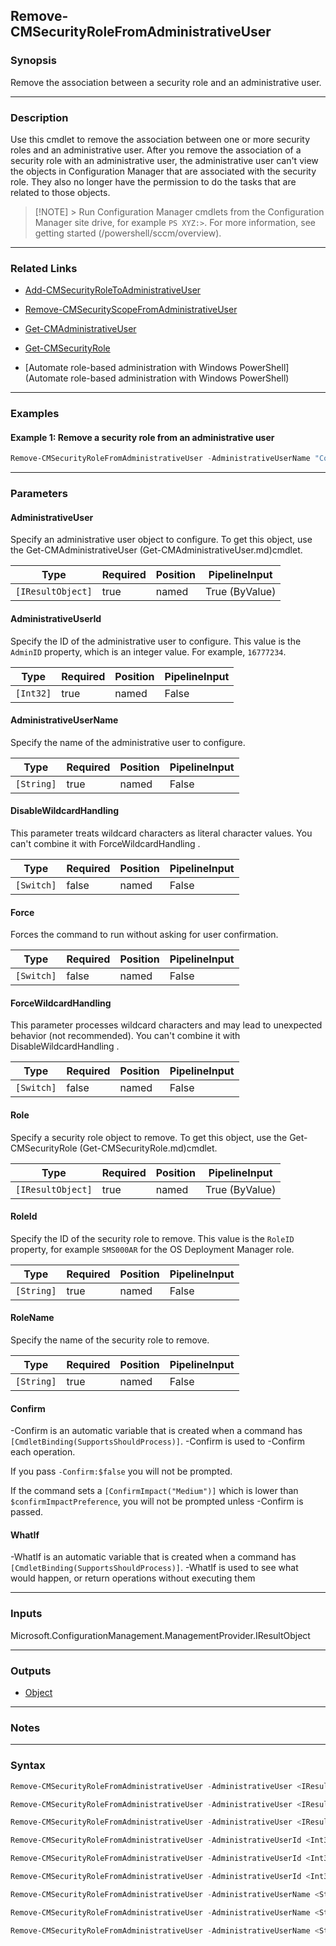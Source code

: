 Remove-CMSecurityRoleFromAdministrativeUser
-------------------------------------------




### Synopsis
Remove the association between a security role and an administrative user.



---


### Description

Use this cmdlet to remove the association between one or more security roles and an administrative user. After you remove the association of a security role with an administrative user, the administrative user can't view the objects in Configuration Manager that are associated with the security role. They also no longer have the permission to do the tasks that are related to those objects.



> [!NOTE] > Run Configuration Manager cmdlets from the Configuration Manager site drive, for example `PS XYZ:>`. For more information, see getting started (/powershell/sccm/overview).



---


### Related Links
* [Add-CMSecurityRoleToAdministrativeUser](Add-CMSecurityRoleToAdministrativeUser)



* [Remove-CMSecurityScopeFromAdministrativeUser](Remove-CMSecurityScopeFromAdministrativeUser)



* [Get-CMAdministrativeUser](Get-CMAdministrativeUser)



* [Get-CMSecurityRole](Get-CMSecurityRole)



* [Automate role-based administration with Windows PowerShell](Automate role-based administration with Windows PowerShell)





---


### Examples
#### Example 1: Remove a security role from an administrative user
```PowerShell
Remove-CMSecurityRoleFromAdministrativeUser -AdministrativeUserName "Contoso\PattiFuller" -RoleName "Security Update Manager" -Force
```



---


### Parameters
#### **AdministrativeUser**

Specify an administrative user object to configure. To get this object, use the Get-CMAdministrativeUser (Get-CMAdministrativeUser.md)cmdlet.






|Type             |Required|Position|PipelineInput |
|-----------------|--------|--------|--------------|
|`[IResultObject]`|true    |named   |True (ByValue)|



#### **AdministrativeUserId**

Specify the ID of the administrative user to configure. This value is the `AdminID` property, which is an integer value. For example, `16777234`.






|Type     |Required|Position|PipelineInput|
|---------|--------|--------|-------------|
|`[Int32]`|true    |named   |False        |



#### **AdministrativeUserName**

Specify the name of the administrative user to configure.






|Type      |Required|Position|PipelineInput|
|----------|--------|--------|-------------|
|`[String]`|true    |named   |False        |



#### **DisableWildcardHandling**

This parameter treats wildcard characters as literal character values. You can't combine it with ForceWildcardHandling .






|Type      |Required|Position|PipelineInput|
|----------|--------|--------|-------------|
|`[Switch]`|false   |named   |False        |



#### **Force**

Forces the command to run without asking for user confirmation.






|Type      |Required|Position|PipelineInput|
|----------|--------|--------|-------------|
|`[Switch]`|false   |named   |False        |



#### **ForceWildcardHandling**

This parameter processes wildcard characters and may lead to unexpected behavior (not recommended). You can't combine it with DisableWildcardHandling .






|Type      |Required|Position|PipelineInput|
|----------|--------|--------|-------------|
|`[Switch]`|false   |named   |False        |



#### **Role**

Specify a security role object to remove. To get this object, use the Get-CMSecurityRole (Get-CMSecurityRole.md)cmdlet.






|Type             |Required|Position|PipelineInput |
|-----------------|--------|--------|--------------|
|`[IResultObject]`|true    |named   |True (ByValue)|



#### **RoleId**

Specify the ID of the security role to remove. This value is the `RoleID` property, for example `SMS000AR` for the OS Deployment Manager role.






|Type      |Required|Position|PipelineInput|
|----------|--------|--------|-------------|
|`[String]`|true    |named   |False        |



#### **RoleName**

Specify the name of the security role to remove.






|Type      |Required|Position|PipelineInput|
|----------|--------|--------|-------------|
|`[String]`|true    |named   |False        |



#### **Confirm**
-Confirm is an automatic variable that is created when a command has ```[CmdletBinding(SupportsShouldProcess)]```.
-Confirm is used to -Confirm each operation.

If you pass ```-Confirm:$false``` you will not be prompted.


If the command sets a ```[ConfirmImpact("Medium")]``` which is lower than ```$confirmImpactPreference```, you will not be prompted unless -Confirm is passed.

#### **WhatIf**
-WhatIf is an automatic variable that is created when a command has ```[CmdletBinding(SupportsShouldProcess)]```.
-WhatIf is used to see what would happen, or return operations without executing them


---


### Inputs
Microsoft.ConfigurationManagement.ManagementProvider.IResultObject





---


### Outputs
* [Object](https://learn.microsoft.com/en-us/dotnet/api/System.Object)






---


### Notes




---


### Syntax
```PowerShell
Remove-CMSecurityRoleFromAdministrativeUser -AdministrativeUser <IResultObject> [-DisableWildcardHandling] [-Force] [-ForceWildcardHandling] -RoleId <String> [-Confirm] [-WhatIf] [<CommonParameters>]
```
```PowerShell
Remove-CMSecurityRoleFromAdministrativeUser -AdministrativeUser <IResultObject> [-DisableWildcardHandling] [-Force] [-ForceWildcardHandling] -RoleName <String> [-Confirm] [-WhatIf] [<CommonParameters>]
```
```PowerShell
Remove-CMSecurityRoleFromAdministrativeUser -AdministrativeUser <IResultObject> [-DisableWildcardHandling] [-Force] [-ForceWildcardHandling] -Role <IResultObject> [-Confirm] [-WhatIf] [<CommonParameters>]
```
```PowerShell
Remove-CMSecurityRoleFromAdministrativeUser -AdministrativeUserId <Int32> [-DisableWildcardHandling] [-Force] [-ForceWildcardHandling] -RoleId <String> [-Confirm] [-WhatIf] [<CommonParameters>]
```
```PowerShell
Remove-CMSecurityRoleFromAdministrativeUser -AdministrativeUserId <Int32> [-DisableWildcardHandling] [-Force] [-ForceWildcardHandling] -RoleName <String> [-Confirm] [-WhatIf] [<CommonParameters>]
```
```PowerShell
Remove-CMSecurityRoleFromAdministrativeUser -AdministrativeUserId <Int32> [-DisableWildcardHandling] [-Force] [-ForceWildcardHandling] -Role <IResultObject> [-Confirm] [-WhatIf] [<CommonParameters>]
```
```PowerShell
Remove-CMSecurityRoleFromAdministrativeUser -AdministrativeUserName <String> [-DisableWildcardHandling] [-Force] [-ForceWildcardHandling] -RoleName <String> [-Confirm] [-WhatIf] [<CommonParameters>]
```
```PowerShell
Remove-CMSecurityRoleFromAdministrativeUser -AdministrativeUserName <String> [-DisableWildcardHandling] [-Force] [-ForceWildcardHandling] -RoleId <String> [-Confirm] [-WhatIf] [<CommonParameters>]
```
```PowerShell
Remove-CMSecurityRoleFromAdministrativeUser -AdministrativeUserName <String> [-DisableWildcardHandling] [-Force] [-ForceWildcardHandling] -Role <IResultObject> [-Confirm] [-WhatIf] [<CommonParameters>]
```
